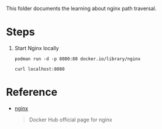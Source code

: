 This folder documents the learning about nginx path traversal.

# Steps

1. Start Nginx locally

    ``` shell
    podman run -d -p 8080:80 docker.io/library/nginx

    curl localhost:8080
    ```

# Reference

- [nginx](https://hub.docker.com/_/nginx)

    > Docker Hub official page for nginx

